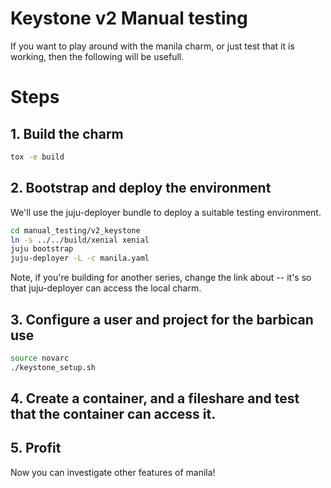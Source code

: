 # Keystone v2  Manual testing

If you want to play around with the manila charm, or just test that it is
working, then the following will be usefull.

# Steps

## 1. Build the charm

```bash
tox -e build
```


## 2. Bootstrap and deploy the environment

We'll use the juju-deployer bundle to deploy a suitable testing environment.

```bash
cd manual_testing/v2_keystone
ln -s ../../build/xenial xenial
juju bootstrap
juju-deployer -L -c manila.yaml
```

Note, if you're building for another series, change the link about -- it's so
that juju-deployer can access the local charm.

## 3. Configure a user and project for the barbican use

```bash
source novarc
./keystone_setup.sh
```

## 4. Create a container, and a fileshare and test that the container can access it.


## 5. Profit

Now you can investigate other features of manila!
